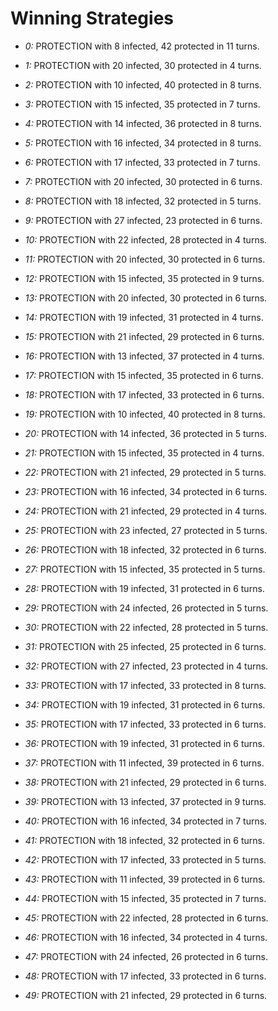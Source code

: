 # Winning Strategies

* _0:_ PROTECTION with 8 infected, 42 protected in 11 turns.


* _1:_ PROTECTION with 20 infected, 30 protected in 4 turns.


* _2:_ PROTECTION with 10 infected, 40 protected in 8 turns.


* _3:_ PROTECTION with 15 infected, 35 protected in 7 turns.


* _4:_ PROTECTION with 14 infected, 36 protected in 8 turns.


* _5:_ PROTECTION with 16 infected, 34 protected in 8 turns.


* _6:_ PROTECTION with 17 infected, 33 protected in 7 turns.


* _7:_ PROTECTION with 20 infected, 30 protected in 6 turns.


* _8:_ PROTECTION with 18 infected, 32 protected in 5 turns.


* _9:_ PROTECTION with 27 infected, 23 protected in 6 turns.


* _10:_ PROTECTION with 22 infected, 28 protected in 4 turns.


* _11:_ PROTECTION with 20 infected, 30 protected in 6 turns.


* _12:_ PROTECTION with 15 infected, 35 protected in 9 turns.


* _13:_ PROTECTION with 20 infected, 30 protected in 6 turns.


* _14:_ PROTECTION with 19 infected, 31 protected in 4 turns.


* _15:_ PROTECTION with 21 infected, 29 protected in 6 turns.


* _16:_ PROTECTION with 13 infected, 37 protected in 4 turns.


* _17:_ PROTECTION with 15 infected, 35 protected in 6 turns.


* _18:_ PROTECTION with 17 infected, 33 protected in 6 turns.


* _19:_ PROTECTION with 10 infected, 40 protected in 8 turns.


* _20:_ PROTECTION with 14 infected, 36 protected in 5 turns.


* _21:_ PROTECTION with 15 infected, 35 protected in 4 turns.


* _22:_ PROTECTION with 21 infected, 29 protected in 5 turns.


* _23:_ PROTECTION with 16 infected, 34 protected in 6 turns.


* _24:_ PROTECTION with 21 infected, 29 protected in 4 turns.


* _25:_ PROTECTION with 23 infected, 27 protected in 5 turns.


* _26:_ PROTECTION with 18 infected, 32 protected in 6 turns.


* _27:_ PROTECTION with 15 infected, 35 protected in 5 turns.


* _28:_ PROTECTION with 19 infected, 31 protected in 6 turns.


* _29:_ PROTECTION with 24 infected, 26 protected in 5 turns.


* _30:_ PROTECTION with 22 infected, 28 protected in 5 turns.


* _31:_ PROTECTION with 25 infected, 25 protected in 6 turns.


* _32:_ PROTECTION with 27 infected, 23 protected in 4 turns.


* _33:_ PROTECTION with 17 infected, 33 protected in 8 turns.


* _34:_ PROTECTION with 19 infected, 31 protected in 6 turns.


* _35:_ PROTECTION with 17 infected, 33 protected in 6 turns.


* _36:_ PROTECTION with 19 infected, 31 protected in 6 turns.


* _37:_ PROTECTION with 11 infected, 39 protected in 6 turns.


* _38:_ PROTECTION with 21 infected, 29 protected in 6 turns.


* _39:_ PROTECTION with 13 infected, 37 protected in 9 turns.


* _40:_ PROTECTION with 16 infected, 34 protected in 7 turns.


* _41:_ PROTECTION with 18 infected, 32 protected in 6 turns.


* _42:_ PROTECTION with 17 infected, 33 protected in 5 turns.


* _43:_ PROTECTION with 11 infected, 39 protected in 6 turns.


* _44:_ PROTECTION with 15 infected, 35 protected in 7 turns.


* _45:_ PROTECTION with 22 infected, 28 protected in 6 turns.


* _46:_ PROTECTION with 16 infected, 34 protected in 4 turns.


* _47:_ PROTECTION with 24 infected, 26 protected in 6 turns.


* _48:_ PROTECTION with 17 infected, 33 protected in 6 turns.


* _49:_ PROTECTION with 21 infected, 29 protected in 6 turns.


